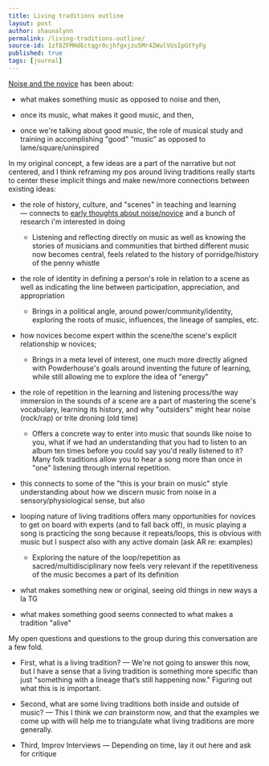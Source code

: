 ```yaml
---
title: Living traditions outline
layout: post
author: shaunalynn
permalink: /living-traditions-outline/
source-id: 1zf8ZFMHdEctqgr0cjhfgxjzu5Mr4ZWulVUsIpGtYyFg
published: true
tags: [journal]
---
```


[Noise and the novice](https://drive.google.com/open?id=1qdkqP-Mp3eA_kBYeA5qRBPclN1GNd_q_1tOfowETwEk) has been about: 

* what makes something music as opposed to noise and then, 

* once its music, what makes it good music, and then, 

* once we're talking about good music, the role of musical study and training in accomplishing "good" “music” as opposed to lame/square/uninspired

In my original concept, a few ideas are a part of the narrative but not centered, and I think reframing my pos around living traditions really starts to center these implicit things and make new/more connections between existing ideas:

* the role of history, culture, and "scenes" in teaching and learning — connects to [early thoughts about noise/novice](https://drive.google.com/open?id=1DoP1qtbUeThz5lbBsGMsEATZhg8UpwrKPr-PgQLTQHQ) and a bunch of research i'm interested in doing

    * Listening and reflecting directly on music as well as knowing the stories of musicians and communities that birthed different music now becomes central, feels related to the history of porridge/history of the penny whistle

* the role of identity in defining a person's role in relation to a scene as well as indicating the line between participation, appreciation, and appropriation

    * Brings in a political angle, around power/community/identity, exploring the roots of music, influences, the lineage of samples, etc.

* how novices become expert within the scene/the scene's explicit relationship w novices;

    * Brings in a meta level of interest, one much more directly aligned with Powderhouse's goals around inventing the future of learning, while still allowing me to explore the idea of "energy"

* the role of repetition in the learning and listening process/the way immersion in the sounds of a scene are a part of mastering the scene's vocabulary, learning its history, and why "outsiders" might hear noise (rock/rap) or trite droning (old time)

    * Offers a concrete way to enter into music that sounds like noise to you, what if we had an understanding that you had to listen to an album ten times before you could say you'd really listened to it? Many folk traditions allow you to hear a song more than once in "one" listening through internal repetition.

* this connects to some of the "this is your brain on music" style understanding about how we discern music from noise in a sensory/physiological sense, but also

* looping nature of living traditions offers many opportunities for novices to get on board with experts (and to fall back off), in music playing a song is practicing the song because it repeats/loops, this is obvious with music but I suspect also with any active domain (ask AR re: examples)

    * Exploring the nature of the loop/repetition as sacred/multidisciplinary now feels very relevant if the repetitiveness of the music becomes a part of its definition

* what makes something new or original, seeing old things in new ways a la TG

* what makes something good seems connected to what makes a tradition "alive"

My open questions and questions to the group during this conversation are a few fold.

* First, what is a living tradition? — We're not going to answer this now, but I have a sense that a living tradition is something more specific than just "something with a lineage that’s still happening now." Figuring out what this is is important.

* Second, what are some living traditions both inside and outside of music? — This I think we *can* brainstorm now, and that the examples we come up with will help me to triangulate what living traditions are more generally.

* Third, Improv Interviews — Depending on time, lay it out here and ask for critique